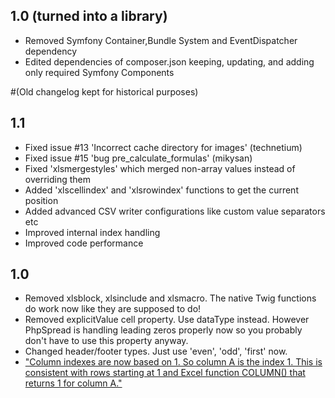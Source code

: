 ## 1.0 (turned into a library)
 * Removed Symfony Container,Bundle System and EventDispatcher dependency
 * Edited dependencies of composer.json keeping, updating, and adding only required Symfony Components


#(Old changelog kept for historical purposes)
## 1.1 

 * Fixed issue #13 'Incorrect cache directory for images' (technetium)
 * Fixed issue #15 'bug pre_calculate_formulas' (mikysan)
 * Fixed 'xlsmergestyles' which merged non-array values instead of overriding them
 * Added 'xlscellindex' and 'xlsrowindex' functions to get the current position
 * Added advanced CSV writer configurations like custom value separators etc
 * Improved internal index handling
 * Improved code performance

## 1.0

 * Removed xlsblock, xlsinclude and xlsmacro. The native Twig functions do work now like they are supposed to do!
 * Removed explicitValue cell property. Use dataType instead. However PhpSpread is handling leading zeros properly now so you probably don't have to use this property anyway.
 * Changed header/footer types. Just use 'even', 'odd', 'first' now.
 * ["Column indexes are now based on 1. So column A is the index 1. This is consistent with rows starting at 1 and Excel function COLUMN() that returns 1 for column A."](https://phpspreadsheet.readthedocs.io/en/develop/topics/migration-from-PHPExcel/#column-index-based-on-1)
